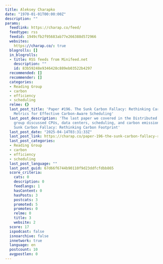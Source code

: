 ```yaml
---
title: Aleksey Charapko
date: "1970-01-01T00:00:00Z"
description: ""
params:
  feedlink: https://charap.co/feed/
  feedtype: rss
  feedid: 1949cfb2f95683ab77e266388d572966
  websites:
    https://charap.co/: true
  blogrolls: []
  in_blogrolls:
  - title: RSS feeds from Minifeed.net
    description: ""
    id: 83b59248e9346428c889eb03522b4297
  recommended: []
  recommender: []
  categories:
  - Reading Group
  - carbon
  - efficiency
  - scheduling
  relme: {}
  last_post_title: 'Paper #196. The Sunk Carbon Fallacy: Rethinking Carbon Footprint
    Metrics for Effective Carbon-Aware Scheduling'
  last_post_description: 'The last paper we covered in the Distributed Systems Reading
    group discussed CPUs, data centers, scheduling, and carbon emissions—we read “The
    Sunk Carbon Fallacy: Rethinking Carbon Footprint'
  last_post_date: "2025-04-14T03:31:33Z"
  last_post_link: https://charap.co/paper-196-the-sunk-carbon-fallacy-rethinking-carbon-footprint-metrics-for-effective-carbon-aware-scheduling/
  last_post_categories:
  - Reading Group
  - carbon
  - efficiency
  - scheduling
  last_post_language: ""
  last_post_guid: 67d66f6744b90110f9d23ddfcfdbb865
  score_criteria:
    cats: 0
    description: 0
    feedlangs: 1
    hasContent: 0
    hasPosts: 3
    postcats: 3
    promoted: 5
    promotes: 0
    relme: 0
    title: 3
    website: 2
  score: 17
  ispodcast: false
  isnoarchive: false
  innetwork: true
  language: en
  postcount: 10
  avgpostlen: 0
---
```

